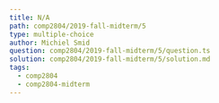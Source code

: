 ```yaml
---
title: N/A
path: comp2804/2019-fall-midterm/5
type: multiple-choice
author: Michiel Smid
question: comp2804/2019-fall-midterm/5/question.ts
solution: comp2804/2019-fall-midterm/5/solution.md
tags:
  - comp2804
  - comp2804-midterm
---
```

